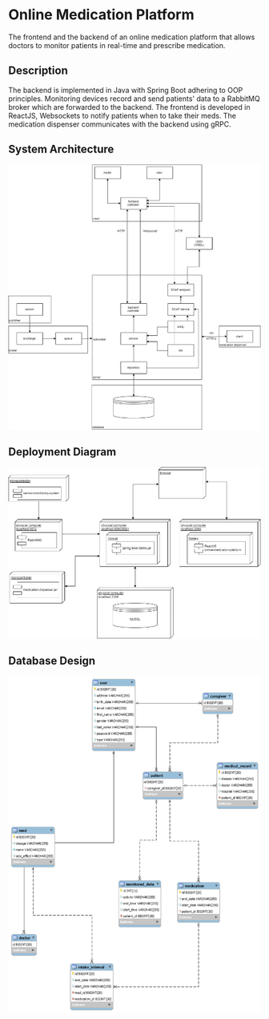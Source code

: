 # Online Medication Platform  
The frontend and the backend of an online medication platform that allows doctors to monitor patients in real-time and prescribe medication.  

## Description
The backend is implemented in Java with Spring Boot adhering to OOP principles. 
Monitoring devices record and send patients' data to a RabbitMQ broker which are forwarded to the backend.
The frontend is developed in ReactJS, Websockets to notify patients when to take their meds.
The medication dispenser communicates with the backend using gRPC.

## System Architecture  
![System Architecture](images/system_architecture.jpg)

## Deployment Diagram  
![Deployement Diagram](images/deployment_diagram.jpg)

## Database Design
![Database Design](images/db_design.png)

